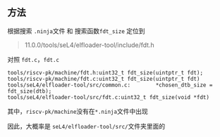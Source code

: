 ## 方法

根据搜索 `.ninja`文件 和 搜索函数`fdt_size`   定位到
> 11.0.0/tools/seL4/elfloader-tool/include/fdt.h

对照 `fdt.c`，`fdt.c`
> 
```
tools/riscv-pk/machine/fdt.h:uint32_t fdt_size(uintptr_t fdt);
tools/riscv-pk/machine/fdt.c:uint32_t fdt_size(uintptr_t fdt)
tools/seL4/elfloader-tool/src/common.c:        *chosen_dtb_size = fdt_size(dtb);
tools/seL4/elfloader-tool/src/fdt.c:uint32_t fdt_size(void *fdt)
```

其中，`riscv-pk/machine`没有在`*.ninja`文件中出现

因此，大概率是 `seL4/elfloader-tool/src/`文件夹里面的
